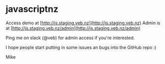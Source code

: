 # javascriptnz
Access demo at [http://js.staging.veb.nz](http://js.staging.veb.nz)
Admin is at [http://js.staging.veb.nz/admin](http://js.staging.veb.nz/admin)

Ping me on slack (@veb) for admin access if you're interested.

I hope people start putting in some issues an bugs into the GitHub repo :)

Mike
